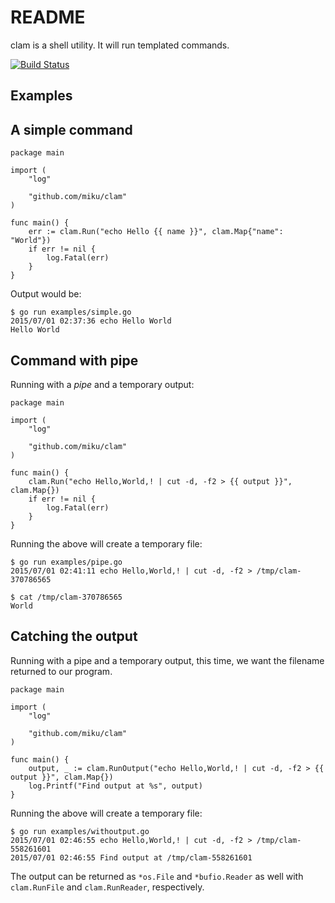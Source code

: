 README
======

clam is a shell utility. It will run templated commands.

[![Build Status](https://travis-ci.org/miku/clam.svg?branch=master)](https://travis-ci.org/miku/clam)

Examples
--------

A simple command
----------------

    package main

    import (
        "log"

        "github.com/miku/clam"
    )

    func main() {
        err := clam.Run("echo Hello {{ name }}", clam.Map{"name": "World"})
        if err != nil {
            log.Fatal(err)
        }
    }

Output would be:

    $ go run examples/simple.go
    2015/07/01 02:37:36 echo Hello World
    Hello World


Command with pipe
-----------------

Running with a *pipe* and a temporary output:

    package main

    import (
        "log"

        "github.com/miku/clam"
    )

    func main() {
        clam.Run("echo Hello,World,! | cut -d, -f2 > {{ output }}", clam.Map{})
        if err != nil {
            log.Fatal(err)
        }
    }

Running the above will create a temporary file:

    $ go run examples/pipe.go
    2015/07/01 02:41:11 echo Hello,World,! | cut -d, -f2 > /tmp/clam-370786565

    $ cat /tmp/clam-370786565
    World

Catching the output
-------------------

Running with a pipe and a temporary output, this time, we want the filename returned to our program.

    package main

    import (
        "log"

        "github.com/miku/clam"
    )

    func main() {
        output, _ := clam.RunOutput("echo Hello,World,! | cut -d, -f2 > {{ output }}", clam.Map{})
        log.Printf("Find output at %s", output)
    }

Running the above will create a temporary file:

    $ go run examples/withoutput.go
    2015/07/01 02:46:55 echo Hello,World,! | cut -d, -f2 > /tmp/clam-558261601
    2015/07/01 02:46:55 Find output at /tmp/clam-558261601

The output can be returned as `*os.File` and `*bufio.Reader` as well with
`clam.RunFile` and `clam.RunReader`, respectively.
